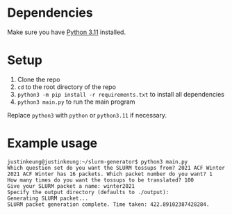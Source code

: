 # Dependencies
Make sure you have [Python 3.11](https://www.python.org/downloads/release/python-3116/) installed.

# Setup
1. Clone the repo
2. `cd` to the root directory of the repo
3. `python3 -m pip install -r requirements.txt` to install all dependencies
4. `python3 main.py` to run the main program
   
Replace `python3` with  `python` or `python3.11` if necessary.

# Example usage
```console
justinkeung@justinkeung:~/slurm-generator$ python3 main.py
Which question set do you want the SLURM tossups from? 2021 ACF Winter
2021 ACF Winter has 16 packets. Which packet number do you want? 1
How many times do you want the tossups to be translated? 100
Give your SLURM packet a name: winter2021
Specify the output directory (defaults to ./output):
Generating SLURM packet...
SLURM packet generation complete. Time taken: 422.89102387428284.
```
